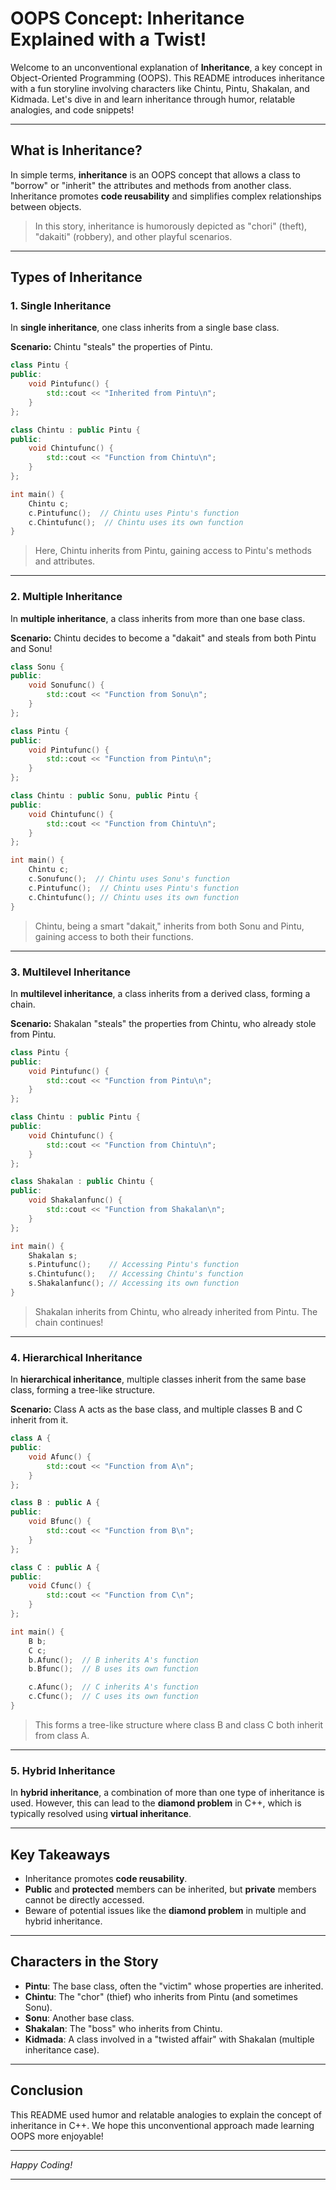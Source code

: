# OOPS Concept: Inheritance Explained with a Twist!

Welcome to an unconventional explanation of **Inheritance**, a key concept in Object-Oriented Programming (OOPS). This README introduces inheritance with a fun storyline involving characters like Chintu, Pintu, Shakalan, and Kidmada. Let's dive in and learn inheritance through humor, relatable analogies, and code snippets!

---

## What is Inheritance?

In simple terms, **inheritance** is an OOPS concept that allows a class to "borrow" or "inherit" the attributes and methods from another class. Inheritance promotes **code reusability** and simplifies complex relationships between objects.

> In this story, inheritance is humorously depicted as "chori" (theft), "dakaiti" (robbery), and other playful scenarios.

---

## Types of Inheritance

### 1. **Single Inheritance**

In **single inheritance**, one class inherits from a single base class.

**Scenario:** Chintu "steals" the properties of Pintu.

```cpp
class Pintu {
public:
    void Pintufunc() {
        std::cout << "Inherited from Pintu\n";
    }
};

class Chintu : public Pintu {
public:
    void Chintufunc() {
        std::cout << "Function from Chintu\n";
    }
};

int main() {
    Chintu c;
    c.Pintufunc();  // Chintu uses Pintu's function
    c.Chintufunc();  // Chintu uses its own function
}
```

> Here, Chintu inherits from Pintu, gaining access to Pintu's methods and attributes.

---

### 2. **Multiple Inheritance**

In **multiple inheritance**, a class inherits from more than one base class.

**Scenario:** Chintu decides to become a "dakait" and steals from both Pintu and Sonu!

```cpp
class Sonu {
public:
    void Sonufunc() {
        std::cout << "Function from Sonu\n";
    }
};

class Pintu {
public:
    void Pintufunc() {
        std::cout << "Function from Pintu\n";
    }
};

class Chintu : public Sonu, public Pintu {
public:
    void Chintufunc() {
        std::cout << "Function from Chintu\n";
    }
};

int main() {
    Chintu c;
    c.Sonufunc();  // Chintu uses Sonu's function
    c.Pintufunc();  // Chintu uses Pintu's function
    c.Chintufunc(); // Chintu uses its own function
}
```

> Chintu, being a smart "dakait," inherits from both Sonu and Pintu, gaining access to both their functions.

---

### 3. **Multilevel Inheritance**

In **multilevel inheritance**, a class inherits from a derived class, forming a chain.

**Scenario:** Shakalan "steals" the properties from Chintu, who already stole from Pintu.

```cpp
class Pintu {
public:
    void Pintufunc() {
        std::cout << "Function from Pintu\n";
    }
};

class Chintu : public Pintu {
public:
    void Chintufunc() {
        std::cout << "Function from Chintu\n";
    }
};

class Shakalan : public Chintu {
public:
    void Shakalanfunc() {
        std::cout << "Function from Shakalan\n";
    }
};

int main() {
    Shakalan s;
    s.Pintufunc();    // Accessing Pintu's function
    s.Chintufunc();   // Accessing Chintu's function
    s.Shakalanfunc(); // Accessing its own function
}
```

> Shakalan inherits from Chintu, who already inherited from Pintu. The chain continues!

---

### 4. **Hierarchical Inheritance**

In **hierarchical inheritance**, multiple classes inherit from the same base class, forming a tree-like structure.

**Scenario:** Class A acts as the base class, and multiple classes B and C inherit from it.

```cpp
class A {
public:
    void Afunc() {
        std::cout << "Function from A\n";
    }
};

class B : public A {
public:
    void Bfunc() {
        std::cout << "Function from B\n";
    }
};

class C : public A {
public:
    void Cfunc() {
        std::cout << "Function from C\n";
    }
};

int main() {
    B b;
    C c;
    b.Afunc();  // B inherits A's function
    b.Bfunc();  // B uses its own function

    c.Afunc();  // C inherits A's function
    c.Cfunc();  // C uses its own function
}
```

> This forms a tree-like structure where class B and class C both inherit from class A.

---

### 5. **Hybrid Inheritance**

In **hybrid inheritance**, a combination of more than one type of inheritance is used. However, this can lead to the **diamond problem** in C++, which is typically resolved using **virtual inheritance**.

---

## Key Takeaways

- Inheritance promotes **code reusability**.
- **Public** and **protected** members can be inherited, but **private** members cannot be directly accessed.
- Beware of potential issues like the **diamond problem** in multiple and hybrid inheritance.

---

## Characters in the Story

- **Pintu**: The base class, often the "victim" whose properties are inherited.
- **Chintu**: The "chor" (thief) who inherits from Pintu (and sometimes Sonu).
- **Sonu**: Another base class.
- **Shakalan**: The "boss" who inherits from Chintu.
- **Kidmada**: A class involved in a "twisted affair" with Shakalan (multiple inheritance case).

---

## Conclusion

This README used humor and relatable analogies to explain the concept of inheritance in C++. We hope this unconventional approach made learning OOPS more enjoyable!

---

*Happy Coding!*

---

